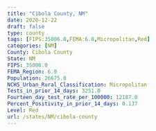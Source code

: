 ```yaml
---
title: "Cibola County, NM"
date: 2020-12-22
draft: false
type: county
tags: [FIPS:35006.0,FEMA:6.0,Micropolitan,Red]
categories: [NM]
County: Cibola County
State: NM
FIPS: 35006.0
FEMA_Region: 6.0
Population: 26675.0
NCHS_Urban_Rural_Classification: Micropolitan
Tests_in_prior_14_days: 3251.0
Fourteen_day_test_rate_per_100000: 12187.0
Percent_Positivity_in_prior_14_days: 0.137
Level: Red
url: /states/NM/cibola-county
---
```




